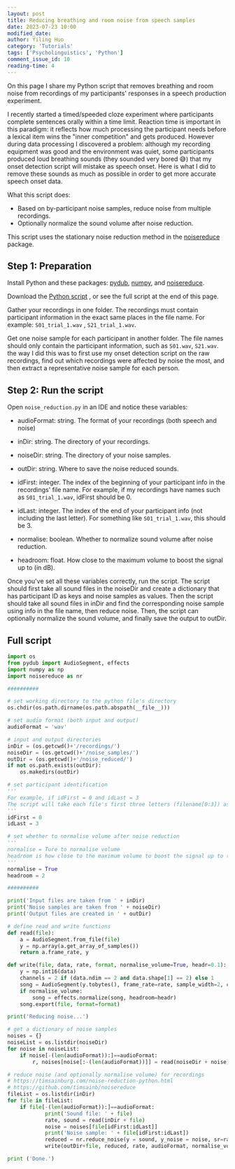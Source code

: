 ```yaml
---
layout: post
title: Reducing breathing and room noise from speech samples
date: 2023-07-23 10:00
modified_date:
author: Yiling Huo
category: 'Tutorials'
tags: ['Psycholinguistics', 'Python']
comment_issue_id: 10
reading-time: 4
---
```


On this page I share my Python script that removes breathing and room noise from recordings of my participants' responses in a speech production experiment. 

<!--excerpt-->

I recently started a timed/speeded cloze experiment where participants complete sentences orally within a time limit. Reaction time is important in this paradigm: it reflects how much processing the participant needs before a lexical item wins the "inner competition" and gets produced. However during data processing I discovered a problem: although my recording equipment was good and the environment was quiet, some participants produced loud breathing sounds (they sounded very bored &#128517;) that my onset detection script will mistake as speech onset. Here is what I did to remove these sounds as much as possible in order to get more accurate speech onset data. 

What this script does:
- Based on by-participant noise samples, reduce noise from multiple recordings.
- Optionally normalize the sound volume after noise reduction. 

This script uses the stationary noise reduction method in the [noisereduce](https://timsainburg.com/noise-reduction-python.html) package. 

## Step 1: Preparation

Install Python and these packages: [pydub](https://github.com/jiaaro/pydub), [numpy](https://numpy.org/install/), and [noisereduce](https://github.com/timsainb/noisereduce). 

Download the <a href="/files/resources/python/noise_reduction.py" download>Python script</a> , or see the full script at the end of this page. 

Gather your recordings in one folder. The recordings must contain participant information in the exact same places in the file name. For example: `S01_trial_1.wav` , `S21_trial_1.wav`. 

Get one noise sample for each participant in another folder. The file names should only contain the participant information, such as `S01.wav`, `S21.wav`. the way I did this was to first use my onset detection script on the raw recordings, find out which recordings were affected by noise the most, and then extract a representative noise sample for each person. 

## Step 2: Run the script

Open `noise_reduction.py`  in an IDE and notice these variables:

- audioFormat: string. The format of your recordings (both speech and noise)

- inDir: string. The directory of your recordings.
- noiseDir: string. The directory of your noise samples. 
- outDir: string. Where to save the noise reduced sounds. 

- idFirst: integer. The index of the beginning of your participant info in the recordings' file name. For example, if my recordings have names such as `S01_trial_1.wav`, idFirst should be 0.
- idLast: integer. The index of the end of your participant info (not including the last letter). For something like `S01_trial_1.wav`, this should be 3. 

- normalise: boolean. Whether to normalize sound volume after noise reduction. 
- headroom: float. How close to the maximum volume to boost the signal up to (in dB).

Once you've set all these variables correctly, run the script. The script should first take all sound files in the noiseDir and create a dictionary that has participant ID as keys and noise samples as values. Then the script should take all sound files in inDir and find the corresponding noise sample using info in the file name, then reduce noise. Then, the script can optionally normalize the sound volume, and finally save the output to outDir. 

## Full script

```python
import os
from pydub import AudioSegment, effects
import numpy as np
import noisereduce as nr

##########

# set working directory to the python file's directory
os.chdir(os.path.dirname(os.path.abspath(__file__)))

# set audio format (both input and output)
audioFormat = 'wav'

# input and output directories
inDir = (os.getcwd()+'/recordings/')
noiseDir = (os.getcwd()+'/noise_samples/')
outDir = (os.getcwd()+'/noise_reduced/') 
if not os.path.exists(outDir):
    os.makedirs(outDir)

# set participant identification
'''
For example, if idFirst = 0 and idLast = 3
The script will take each file's first three letters (filename[0:3]) as your participant id
'''
idFirst = 0
idLast = 3

# set whether to normalise volume after noise reduction
'''
normalise = Ture to normalise volume
headroom is how close to the maximum volume to boost the signal up to (in dB)
'''
normalise = True
headroom = 2

##########

print('Input files are taken from ' + inDir)
print('Noise samples are taken from ' + noiseDir)
print('Output files are created in ' + outDir)

# define read and write functions
def read(file):
    a = AudioSegment.from_file(file)
    y = np.array(a.get_array_of_samples())
    return a.frame_rate, y

def write(file, data, rate, format, normalise_volume=True, headr=0.1):
    y = np.int16(data)
    channels = 2 if (data.ndim == 2 and data.shape[1] == 2) else 1
    song = AudioSegment(y.tobytes(), frame_rate=rate, sample_width=2, channels=channels)
    if normalise_volume:
        song = effects.normalize(song, headroom=headr)
    song.export(file, format=format)

print('Reducing noise...')

# get a dictionary of noise samples
noises = {}
noiseList = os.listdir(noiseDir)
for noise in noiseList:
    if noise[-(len(audioFormat)):]==audioFormat:
        r, noises[noise[:-(len(audioFormat))]] = read(noiseDir + noise)

# reduce noise (and optionally normalise volume) for recordings
# https://timsainburg.com/noise-reduction-python.html
# https://github.com/timsainb/noisereduce
fileList = os.listdir(inDir)
for file in fileList:
    if file[-(len(audioFormat)):]==audioFormat:
            print('Sound file: ' + file)
            rate, sound = read(inDir + file)
            noise = noises[file[idFirst:idLast]]
            print('Noise sample: ' + file[idFirst:idLast])
            reduced = nr.reduce_noise(y = sound, y_noise = noise, sr=rate, stationary=True)
            write(outDir+file, reduced, rate, audioFormat, normalise_volume=normalise, headr=headroom)

print ('Done.')
```